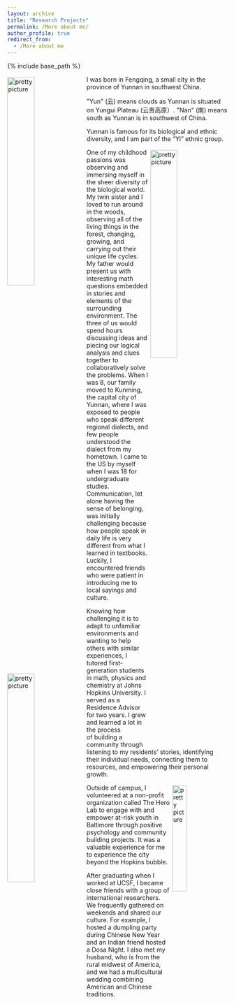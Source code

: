 ```yaml
---
layout: archive
title: "Research Projects"
permalink: /More about me/
author_profile: true
redirect_from:
  - /More about me
---
```


<head>
<style>
a.rec:link {
  color: #003CA4;
  background-color: transparent;
  text-decoration: underline;
  font-weight:bold;
}
a.rec:visited {
  color: #003CA4;
  background-color: transparent;
  text-decoration: underline;
  font-weight:bold;
}
</style>
</head>

{% include base_path %}



<img src="https://jojozyang.github.io/zhuonan-jojo-yang.github.io/images/Yunnan.jpg" alt="pretty picture" width="35%" style="padding-right: 1%; padding-top: 0.5%; float: left;">
I was born in Fengqing, a small city in the province of Yunnan in southwest China. 

"Yun" (云) means clouds as Yunnan is situated on Yungui Plateau (云贵高原）. "Nan" (南) means south as Yunnan is in southwest of China. 

Yunnan is famous for its biological and ethnic diversity, and I am part of the “Yi” ethnic group.


<img src="https://jojozyang.github.io/zhuonan-jojo-yang.github.io/images/woods_learn.JPG" alt="pretty picture" width="35%" style="padding-left: 1%; padding-top: 0.5%; float: right;">
One of my childhood passions was observing and immersing myself in the sheer diversity of the biological world. My twin sister and I loved to run around in the woods, observing all of the living things in the forest, changing, growing, and carrying out their unique life cycles. My father would present us with interesting math questions embedded in stories and elements of the surrounding environment. The three of us would spend hours discussing ideas and piecing our logical analysis and clues together to collaboratively solve the problems.

<img src="https://jojozyang.github.io/zhuonan-jojo-yang.github.io/images/ra.jpg" alt="pretty picture" width="35%" style="padding-right: 1%; padding-top: 0.5%; float: left;">
When I was 8, our family moved to Kunming, the capital city of Yunnan, where I was exposed to people who speak different regional dialects, and few people understood the dialect from my hometown. I came to the US by myself when I was 18 for undergraduate studies. Communication, let alone having the sense of belonging, was initially challenging because how people speak in daily life is very different from what I learned in textbooks. Luckily, I encountered friends who were patient in introducing me to local sayings and culture. 

Knowing how challenging it is to adapt to unfamiliar environments and wanting to help others with similar experiences, I tutored first-generation students in math, physics and chemistry at Johns Hopkins University. I served as a Residence Advisor for two years. I grew and learned a lot in the process of building a community through listening to my residents’ stories, identifying their individual needs, connecting them to resources, and empowering their personal growth.

<img src="https://jojozyang.github.io/zhuonan-jojo-yang.github.io/images/Baltimore.jpg" alt="pretty picture" width="25%" style="padding-left: 1%; padding-top: 0.5%; float: right;">
Outside of campus, I volunteered at a non-profit organization called The Hero Lab to engage with and empower at-risk youth in Baltimore through positive psychology and community building projects. It was a valuable experience for me to experience the city beyond the Hopkins bubble. 


After graduating when I worked at UCSF, I became close friends with a group of international researchers. We frequently gathered on weekends and shared our culture. For example, I hosted a dumpling party during Chinese New Year and an Indian friend hosted a Dosa Night. I also met my husband, who is from the rural midwest of America, and we had a multicultural wedding combining American and Chinese traditions. 

